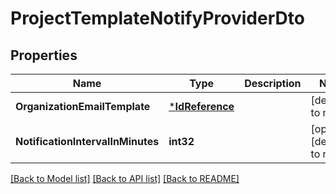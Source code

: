 # ProjectTemplateNotifyProviderDto

## Properties
Name | Type | Description | Notes
------------ | ------------- | ------------- | -------------
**OrganizationEmailTemplate** | [***IdReference**](IdReference.md) |  | [default to null]
**NotificationIntervalInMinutes** | **int32** |  | [optional] [default to null]

[[Back to Model list]](../README.md#documentation-for-models) [[Back to API list]](../README.md#documentation-for-api-endpoints) [[Back to README]](../README.md)


